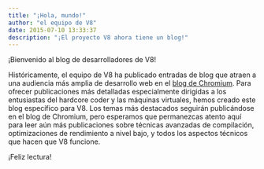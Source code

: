 ```yaml
---
title: "¡Hola, mundo!"
author: "el equipo de V8"
date: 2015-07-10 13:33:37
description: "¡El proyecto V8 ahora tiene un blog!"
---
```

¡Bienvenido al blog de desarrolladores de V8!

Históricamente, el equipo de V8 ha publicado entradas de blog que atraen a una audiencia más amplia de desarrollo web en el [blog de Chromium](https://blog.chromium.org/). Para ofrecer publicaciones más detalladas especialmente dirigidas a los entusiastas del hardcore coder y las máquinas virtuales, hemos creado este blog específico para V8. Los temas más destacados seguirán publicándose en el blog de Chromium, pero esperamos que permanezcas atento aquí para leer aún más publicaciones sobre técnicas avanzadas de compilación, optimizaciones de rendimiento a nivel bajo, y todos los aspectos técnicos que hacen que V8 funcione.

<!--truncate-->
¡Feliz lectura!
